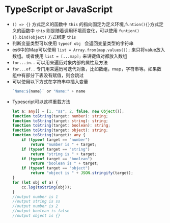 # TypeScript or JavaScript
* `() => {}` 方式定义的函数中 `this` 的指向固定为定义环境,`funtion(){}`方式定义的函数中 `this` 则是随着调用环境而变化，可以使用 `funtion(){}.bind(object)` 方式绑定 `this`
* 判断变量类型可以使用 `typeof obj ` 会返回变量类型的字符串
* es6中的Map可以使用 `list = Array.from(map.values());` 来只将value放入数组。或者使用 `list = [...map];` 来讲键值对都放入数组
* `for...in..` 可以用来遍历对象内部的属性及方法
* `for...of..` 专门用来遍历可迭代对象，比如数组，map，字符串等。如果数组中有部分下表没有赋值，则会跳过
* 可以使用以下方式在字符串中插入变量
    ``` typescript
    `Name:${name}` or "Name:" + name
    ```
* Typescript可以这样重载方法
    ``` typescript
    let a: any[] = [1, "ss", 2, false, new Object()];
    function toString(target: number): string;
    function toString(target: string): string;
    function toString(target: boolean): string;
    function toString(target: object): string;
    function toString(target): any {
        if (typeof target == "number")
            return "number is " + target;
        if (typeof target == "string")
            return "string is " + target;
        if (typeof target == "boolean")
            return "boolean is " + target;
        if (typeof target == "object")
            return "object is " + JSON.stringify(target);
    }
    for (let obj of a) {
        cc.log(toString(obj));
    }
    //output number is 1
    //output string is ss
    //output number is 2
    //output boolean is false
    //output object is {}
    ```